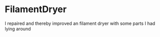 # FilamentDryer
I repaired and thereby improved an filament dryer with some parts I had lying around
